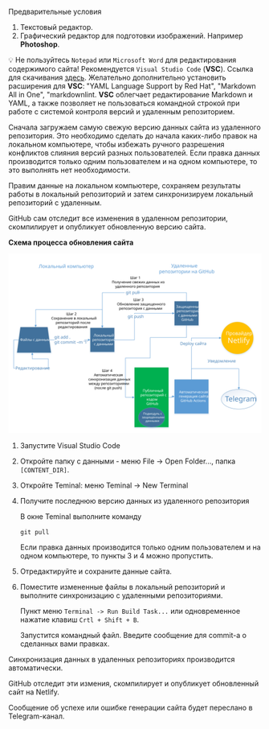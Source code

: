Предварительные условия

1. Текстовый редактор.
1. Графический редактор для подготовки изображений. Например **Photoshop**.

:bulb: Не пользуйтесь `Notepad` или `Microsoft Word` для редактирования содержимого сайта!
Рекомендуется `Visual Studio Code` (**VSC**). Ссылка для скачивания [здесь](https://code.visualstudio.com/download).
Желательно дополнительно установить расширения для **VSC**: "YAML Language Support by Red Hat", "Markdown All in One", "markdownlint.
**VSC** облегчает редактирование Markdown и YAML, а также позволяет не пользоваться командной строкой при работе с системой контроля версий и удаленным репозиторием.  


Сначала загружаем самую свежую версию данных сайта из удаленного репозитория. Это необходимо сделать до начала каких-либо правок на локальном компьютере, чтобы избежать ручного разрешения конфликтов слияния версий разных пользователей. Если правка данных производится только одним пользователем и на одном компьютере, то это выполнять нет необходимости.

Правим данные на локальном компьютере, сохраняем результаты работы в локальный репозиторий и затем синхронизируем локальный репозиторий с удаленным.

GitHub сам отследит все изменения в удаленном репозитории, скомпилирует и опубликует обновленную версию сайта.

**Cхема процесса обновления сайта**

![Пошаговая схема процесса обновления сайта](../assets/images/git-workflow-actions-v2.svg)

1. Запустите Visual Studio Code
2. Откройте папку с данными - меню File -> Open Folder..., папка `[CONTENT_DIR]`.
3. Откройте Teminal: меню Teminal -> New Terminal
4. Получите последнюю версию данных из удаленного репозитория

   В окне Teminal выполните команду

   ```bush
   git pull
   ```

   Если правка данных производится только одним пользователем и на одном компьютере, то пункты 3 и 4 можно пропустить.
5. Отредактируйте и сохраните данные сайта.
6. Поместите измененные файлы в локальный репозиторий и выполните синхронизацию с удаленными репозиториями.

   Пункт меню `Terminal -> Run Build Task...` или одновременное нажатие клавиш `Crtl + Shift + B`.

   Запустится командный файл. Введите сообщение для commit-а о сделанных вами правках.


Синхронизация данных в удаленных репозиториях производится автоматически.

GitHub отследит эти измения, cкомпилирует и опубликует обновленный сайт на Netlify.

Сообщение об успехе или ошибке генерации сайта будет переслано в Telegram-канал.
